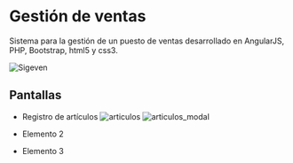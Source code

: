 Gestión de ventas
==========

Sistema para la gestión de un puesto de ventas desarrollado en AngularJS, PHP, Bootstrap, html5 y css3.

![Sigeven](https://hugoroca.github.io/assets/img/SIGEVEN.png)

Pantallas
--------------------

+ Registro de artículos
![articulos](https://hugoroca.github.io/assets/img/sigeven/3.-articulos.png)
![articulos_modal](https://hugoroca.github.io/assets/img/sigeven/4.-articulos_modal.png)

+ Elemento 2
+ Elemento 3